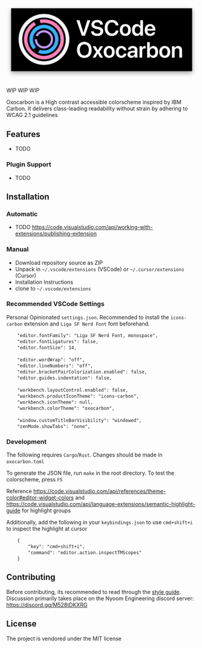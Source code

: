 # <img src="./assets/output-3840x1330-shadow.png"> 

WIP WIP WIP

Oxocarbon is a High contrast accessible colorscheme inspired by IBM Carbon. It delivers class-leading readability without strain by adhering to WCAG 2.1 guidelines

## Features

- TODO

### Plugin Support

- TODO 

## Installation

### Automatic

- TODO https://code.visualstudio.com/api/working-with-extensions/publishing-extension

### Manual

- Download repository source as ZIP
- Unpack in `~/.vscode/extensions` (VSCode) or `~/.cursor/extensions` (Cursor)
- Installation Instructions
- clone to `~/.vscode/extensions`

### Recommended VSCode Settings

Personal Opinionated `settings.json`. Recommended to install the `icons-carbon` extension and `Liga SF Nerd Font` font beforehand. 

```
    "editor.fontFamily": "Liga SF Nerd Font, monospace",
    "editor.fontLigatures": false,
    "editor.fontSize": 14,

    "editor.wordWrap": "off",
    "editor.lineNumbers": "off",
    "editor.bracketPairColorization.enabled": false,
    "editor.guides.indentation": false,

    "workbench.layoutControl.enabled": false,
    "workbench.productIconTheme": "icons-carbon",
    "workbench.iconTheme": null,
    "workbench.colorTheme": "oxocarbon",

    "window.customTitleBarVisibility": "windowed",
    "zenMode.showTabs": "none",
```

### Development

The following requires `Cargo`/`Rust`. Changes should be made in `oxocarbon.toml`

To generate the JSON file, run `make` in the root directory. To test the colorscheme, press `F5`

Reference https://code.visualstudio.com/api/references/theme-color#editor-widget-colors and https://code.visualstudio.com/api/language-extensions/semantic-highlight-guide for highlight groups

Additionally, add the following in your `keybindings.json` to use `cmd+shift+i` to inspect the highlight at cursor

```
    {
        "key": "cmd+shift+i",
        "command": "editor.action.inspectTMScopes"
    }
```

## Contributing

Before contributing, its recommended to read through the [style guide](https://github.com/nyoom-engineering/oxocarbon/blob/main/docs/style-guide.md). Discussion primarily takes place on the Nyoom Engineering discord server: https://discord.gg/M528tDKXRG

## License

The project is vendored under the MIT license